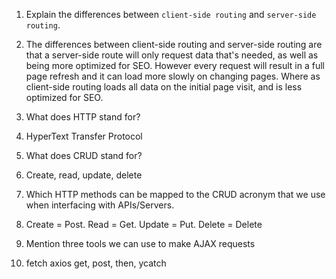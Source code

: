 1.  Explain the differences between `client-side routing` and `server-side routing`.

2. The differences between client-side routing and server-side routing are that a server-side route will only request data that's needed, as well as being more optimized for SEO. However every request will result in a full page refresh and it can load more slowly on changing pages. Where as client-side routing loads all data on the initial page visit, and is less optimized for SEO.

1.  What does HTTP stand for?

2. HyperText Transfer Protocol

1.  What does CRUD stand for?

2. Create, read, update, delete


1.  Which HTTP methods can be mapped to the CRUD acronym that we use when interfacing with APIs/Servers.

2.  Create = Post.
    Read = Get.
    Update = Put.
    Delete = Delete


1.  Mention three tools we can use to make AJAX requests

2. fetch
   axios
   get, post, then, ycatch

   